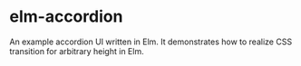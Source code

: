 # elm-accordion

An example accordion UI written in Elm.
It demonstrates how to realize CSS transition for arbitrary height in Elm.
